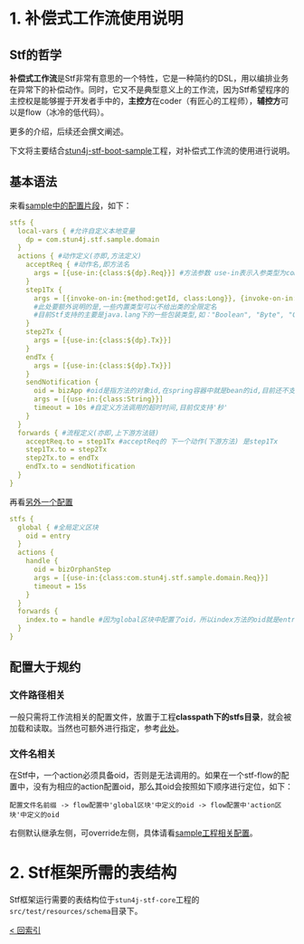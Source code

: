 # 1. 补偿式工作流使用说明
## Stf的哲学
**补偿式工作流**是Stf非常有意思的一个特性，它是一种简约的DSL，用以编排业务在异常下的补偿动作。同时，它又不是典型意义上的工作流，因为Stf希望程序的主控权是能够握于开发者手中的，**主控方**在coder（有匠心的工程师），**辅控方**可以是flow（冰冷的低代码）。

更多的介绍，后续还会撰文阐述。

下文将主要结合[stun4j-stf-boot-sample](../stun4j-stf-sample/stun4j-stf-boot-sample)工程，对补偿式工作流的使用进行说明。
## 基本语法
来看[sample中的配置片段](../stun4j-stf-sample/stun4j-stf-boot-sample/src/main/resources/stfs/bizMultiStep-flow.conf)，如下：
```yml
stfs {
  local-vars { #允许自定义本地变量
    dp = com.stun4j.stf.sample.domain
  }
  actions { #动作定义(亦即,方法定义)
    acceptReq { #动作名,即方法名
      args = [{use-in:{class:${dp}.Req}}] #方法参数 use-in表示入参类型为com.stun4j.stf.sample.domain.Req,dp变量简化了表达
    }
    step1Tx {
      args = [{invoke-on-in:{method:getId, class:Long}}, {invoke-on-in:{method:getReqId, class:String}}] #invoke-on-in表示入参取值会通过施加在入参对象上的反射来获得,method和class是反射的必要元素,其义自现
      #此处要额外说明的是,一些内置类型可以不给出类的全限定名
      #目前Stf支持的主要是java.lang下的一些包装类型,如："Boolean", "Byte", "Character", "Double", "Float", "Integer", "Long", "Short", "String"
    }
    step2Tx {
      args = [{use-in:{class:${dp}.Tx}}]
    }
    endTx {
      args = [{use-in:{class:${dp}.Tx}}]
    }
    sendNotification {
      oid = bizApp #oid是指方法的对象id,在spring容器中就是bean的id,目前还不支持静态方法的调用
      args = [{use-in:{class:String}}]
      timeout = 10s #自定义方法调用的超时时间,目前仅支持'秒'
    }
  }
  forwards { #流程定义(亦即,上下游方法链)
    acceptReq.to = step1Tx #acceptReq的 下一个动作(下游方法) 是step1Tx
    step1Tx.to = step2Tx
    step2Tx.to = endTx
    endTx.to = sendNotification
  }
}
```
再看[另外一个配置](../stun4j-stf-sample/stun4j-stf-boot-sample/src/main/resources/stfs/bizOnTop-flow.conf)
```yml
stfs {
  global { #全局定义区块
    oid = entry
  }
  actions {
    handle {
      oid = bizOrphanStep
      args = [{use-in:{class:com.stun4j.stf.sample.domain.Req}}]
      timeout = 15s
    }
  }
  forwards {
    index.to = handle #因为global区块中配置了oid，所以index方法的oid就是entry了，而handle这个action定义了自己的oid，就不会沿袭global中的定义了
  }
}
```
## 配置大于规约
### 文件路径相关
一般只需将工作流相关的配置文件，放置于工程**classpath下的stfs目录**，就会被加载和读取。当然也可额外进行指定，参考[此处](../stun4j-stf-spring-boot-starter#21-%25E8%25A1%25A5%25E5%2581%25BF%25E5%25BC%258F%25E5%25B7%25A5%25E4%25BD%259C%25E6%25B5%2581-%25E7%259B%25B8%25E5%2585%25B3%25E9%2585%258D%25E7%25BD%25AE)。
### 文件名相关
在Stf中，一个action必须具备oid，否则是无法调用的。如果在一个stf-flow的配置中，没有为相应的action配置oid，那么其oid会按照如下顺序进行定位，如下：

`配置文件名前缀 -> flow配置中'global区块'中定义的oid -> flow配置中'action区块'中定义的oid`

右侧默认继承左侧，可override左侧，具体请看[sample工程相关配置](../stun4j-stf-sample/stun4j-stf-boot-sample/src/main/resources/stfs)。

# 2. Stf框架所需的表结构
Stf框架运行需要的表结构位于`stun4j-stf-core`工程的`src/test/resources/schema`目录下。

[< 回索引](../README.md)